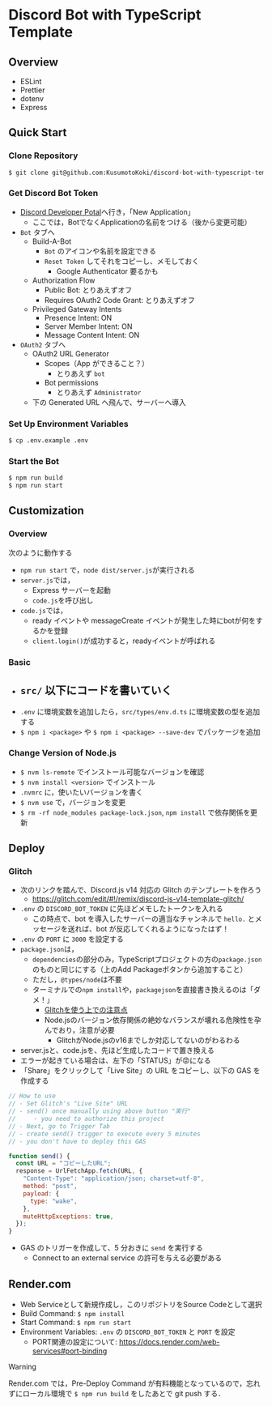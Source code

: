 # Discord Bot with TypeScript Template

## Overview

- ESLint
- Prettier
- dotenv
- Express

## Quick Start

### Clone Repository

```bash
$ git clone git@github.com:KusumotoKoki/discord-bot-with-typescript-template.git
```

### Get Discord Bot Token

- [Discord Developer Potal](https://discord.com/developers/applications)へ行き，「New Application」
  - ここでは，BotでなくApplicationの名前をつける（後から変更可能）
- `Bot` タブへ
  - Build-A-Bot
    - `Bot` のアイコンや名前を設定できる
    - `Reset Token` してそれをコピーし、メモしておく
      - Google Authenticator 要るかも
  - Authorization Flow
    - Public Bot: とりあえずオフ
    - Requires OAuth2 Code Grant: とりあえずオフ
  - Privileged Gateway Intents
    - Presence Intent: ON
    - Server Member Intent: ON
    - Message Content Intent: ON
- `OAuth2` タブへ
  - OAuth2 URL Generator
    - Scopes（App ができること？）
      - とりあえず `bot`
    - Bot permissions
      - とりあえず `Administrator`
  - 下の Generated URL へ飛んで、サーバーへ導入

### Set Up Environment Variables

```bash
$ cp .env.example .env
```

### Start the Bot

```bash
$ npm run build
$ npm run start
```

## Customization

### Overview

次のように動作する

- `npm run start` で，`node dist/server.js`が実行される
- `server.js`では，
  - Express サーバーを起動
  - `code.js`を呼び出し
- `code.js`では，
  - ready イベントや messageCreate イベントが発生した時にbotが何をするかを登録
  - `client.login()`が成功すると，readyイベントが呼ばれる

### Basic

- ## `src/` 以下にコードを書いていく
- `.env` に環境変数を追加したら，`src/types/env.d.ts` に環境変数の型を追加する
- `$ npm i <package>` や `$ npm i <package> --save-dev` でパッケージを追加

### Change Version of Node.js

- `$ nvm ls-remote` でインストール可能なバージョンを確認
- `$ nvm install <version>` でインストール
- `.nvmrc` に，使いたいバージョンを書く
- `$ nvm use` で，バージョンを変更
- `$ rm -rf node_modules package-lock.json`, `npm install` で依存関係を更新

## Deploy

### Glitch

- 次のリンクを踏んで、Discord.js v14 対応の Glitch のテンプレートを作ろう
  - https://glitch.com/edit/#!/remix/discord-js-v14-template-glitch/
- `.env` の `DISCORD_BOT_TOKEN` に先ほどメモしたトークンを入れる
  - この時点で、bot を導入したサーバーの適当なチャンネルで `hello.` とメッセージを送れば、bot が反応してくれるようになったはず！
- `.env` の `PORT` に `3000` を設定する
- `package.json`は，
  - `dependencies`の部分のみ，TypeScriptプロジェクトの方の`package.json`のものと同じにする（上のAdd Packageボタンから追加すること）
  - ただし，`@types/node`は不要
  - ターミナルでの`npm install`や，`packagejson`を直接書き換えるのは「ダメ！」
    - [Glitchを使う上での注意点](https://scrapbox.io/discordjs-japan/Glitch%E3%82%92%E4%BD%BF%E3%81%86%E4%B8%8A%E3%81%A7%E3%81%AE%E6%B3%A8%E6%84%8F%E7%82%B9)
    - Node.jsのバージョン依存関係の絶妙なバランスが壊れる危険性を孕んでおり，注意が必要
      - GlitchがNode.jsのv16までしか対応してないのがわるわる
- server.jsと、code.jsを、先ほど生成したコードで置き換える
- エラーが起きている場合は、左下の「STATUS」が😡になる
- 「Share」をクリックして「Live Site」の URL をコピーし、以下の GAS を作成する

```js
// How to use
// - Set Glitch's "Live Site" URL
// - send() once manually using above button "実行"
//     - you need to authorize this project
// - Next, go to Trigger Tab
// - create send() trigger to execute every 5 minutes
// - you don't have to deploy this GAS

function send() {
  const URL = "コピーしたURL";
  response = UrlFetchApp.fetch(URL, {
    "Content-Type": "application/json; charset=utf-8",
    method: "post",
    payload: {
      type: "wake",
    },
    muteHttpExceptions: true,
  });
}
```

- GAS のトリガーを作成して、5 分おきに `send` を実行する
  - Connect to an external service の許可を与える必要がある

## Render.com

- Web Serviceとして新規作成し，このリポジトリをSource Codeとして選択
- Build Command: `$ npm install`
- Start Command: `$ npm run start`
- Environment Variables: `.env` の `DISCORD_BOT_TOKEN` と `PORT` を設定
  - PORT関連の設定について: https://docs.render.com/web-services#port-binding

> [!warning]
> Render.com では，Pre-Deploy Command が有料機能となっているので，忘れずにローカル環境で `$ npm run build` をしたあとで git push する．
